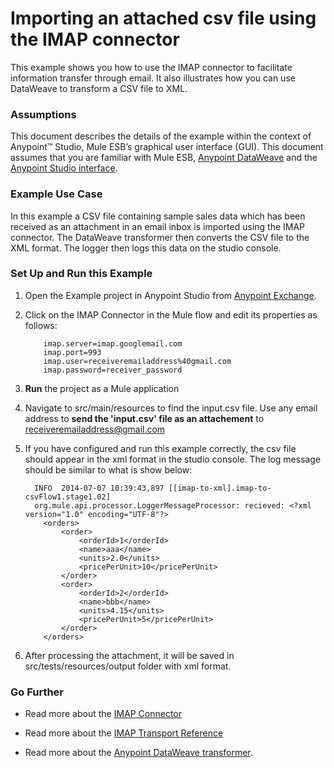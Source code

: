 # Importing an attached csv file using the IMAP connector


This example shows you how to use the IMAP connector to facilitate information transfer through email. It also illustrates how you can use DataWeave to transform a CSV file to XML.

### Assumptions

This document describes the details of the example within the context of Anypoint™ Studio, Mule ESB’s graphical user interface (GUI). This document assumes that you are familiar with Mule ESB, [Anypoint DataWeave](https://developer.mulesoft.com/docs/display/current/DataWeave+Reference+Documentation) and the [Anypoint Studio interface](http://www.mulesoft.org/documentation/display/current/Anypoint+Studio+Essentials). 

### Example Use Case

In this example a CSV file containing sample sales data which has been received as an attachment in an email inbox is imported using the IMAP connector. The DataWeave transformer then converts the CSV file to the XML format. The logger then logs this data on the studio console.

### Set Up and Run this Example

1.  Open the Example project in Anypoint Studio from [Anypoint Exchange](http://www.mulesoft.org/documentation/display/current/Anypoint+Exchange).

2. Click on the IMAP Connector in the Mule flow and edit its properties as follows:

           imap.server=imap.googlemail.com
           imap.port=993
           imap.user=receiveremailaddress%40gmail.com
           imap.password=receiver_password
    
3. **Run** the project as a Mule application

4. Navigate to src/main/resources to find the input.csv file. Use any email address to **send the 'input.csv' file as an attachement**  to receiveremailaddress@gmail.com

5. If you have configured and run this example correctly, the csv file should appear in the xml format in the studio console. The log message should be similar to what is show below:

         INFO  2014-07-07 10:39:43,897 [[imap-to-xml].imap-to-csvFlow1.stage1.02]          
         org.mule.api.processor.LoggerMessageProcessor: recieved: <?xml version="1.0" encoding="UTF-8"?>
           <orders>
	           <order>
		           <orderId>1</orderId>
		           <name>aaa</name>
		           <units>2.0</units>
		           <pricePerUnit>10</pricePerUnit>
	           </order>
	           <order>
		           <orderId>2</orderId>
		           <name>bbb</name>
		           <units>4.15</units>
		           <pricePerUnit>5</pricePerUnit>
	           </order>
           </orders>

6. After processing the attachment, it will be saved in src/tests/resources/output folder with xml format.

### Go Further

* Read more about the [IMAP Connector](http://www.mulesoft.org/documentation/display/current/IMAP+Connector)

* Read more about the [IMAP Transport Reference](http://www.mulesoft.org/documentation/display/current/IMAP+Transport+Reference)

* Read more about the [Anypoint DataWeave transformer](https://developer.mulesoft.com/docs/display/current/DataWeave+Reference+Documentation).

